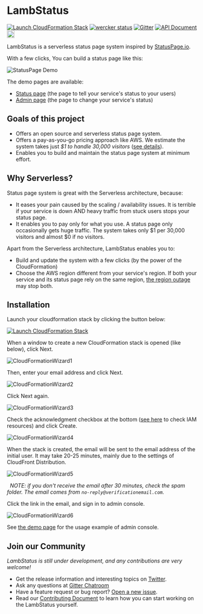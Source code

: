 # LambStatus

[![Launch CloudFormation Stack](https://s3.amazonaws.com/cloudformation-examples/cloudformation-launch-stack.png)](https://console.aws.amazon.com/cloudformation/home#/stacks/new?stackName=StatusPage&templateURL=https://s3-ap-northeast-1.amazonaws.com/lambstatus/cf-template/0.4.1/lamb-status.yml)
[![wercker status](https://app.wercker.com/status/fcb6fb7398629e934ae0538737021d14/s/master "wercker status")](https://app.wercker.com/project/byKey/fcb6fb7398629e934ae0538737021d14)
[![Gitter](https://img.shields.io/gitter/room/nwjs/nw.js.svg)](https://gitter.im/ks888/LambStatus)
[![API Document](https://img.shields.io/badge/api-v0-blue.svg)](https://lambstatus.github.io/apidocs/)
<a href="https://twitter.com/LambStatus">
  <img src="https://raw.githubusercontent.com/wiki/ks888/LambStatus/images/TwitterButton_h42.png" alt="Twitter" height="20px">
</a>

LambStatus is a serverless status page system inspired by [StatusPage.io](https://www.statuspage.io/).

With a few clicks, You can build a status page like this:

![StatusPage Demo](https://raw.githubusercontent.com/wiki/ks888/LambStatus/images/StatusPageDemo.png)

The demo pages are available:
* [Status page](https://lambstatus.github.io/demo-status/) (the page to tell your service's status to your users)
* [Admin page](https://lambstatus.github.io/demo-admin/) (the page to change your service's status)

## Goals of this project

* Offers an open source and serverless status page system.
* Offers a pay-as-you-go pricing approach like AWS. We estimate the system takes just *$1 to handle 30,000 visitors* ([see details](https://github.com/ks888/LambStatus/wiki/Cost-estimate)).
* Enables you to build and maintain the status page system at minimum effort.

## Why Serverless?

Status page system is great with the Serverless architecture, because:

* It eases your pain caused by the scaling / availability issues. It is terrible if your service is down AND heavy traffic from stuck users stops your status page.
* It enables you to pay only for what you use. A status page only occasionally gets huge traffic. The system takes only $1 per 30,000 visitors and almost $0 if no visitors.

Apart from the Serverless architecture, LambStatus enables you to:

* Build and update the system with a few clicks (by the power of the CloudFormation)
* Choose the AWS region different from your service's region. If both your service and its status page rely on the same region, [the region outage](https://aws.amazon.com/message/41926/) may stop both.

## Installation

Launch your cloudformation stack by clicking the button below:

[![Launch CloudFormation Stack](https://s3.amazonaws.com/cloudformation-examples/cloudformation-launch-stack.png)](https://console.aws.amazon.com/cloudformation/home#/stacks/new?stackName=StatusPage&templateURL=https://s3-ap-northeast-1.amazonaws.com/lambstatus/cf-template/0.4.1/lamb-status.yml)

When a window to create a new CloudFormation stack is opened (like below), click Next.

![CloudFormationWizard1](https://raw.githubusercontent.com/wiki/ks888/LambStatus/images/CloudFormationWizard1.png)

Then, enter your email address and click Next.

![CloudFormationWizard2](https://raw.githubusercontent.com/wiki/ks888/LambStatus/images/CloudFormationWizard2.png)

Click Next again.

![CloudFormationWizard3](https://raw.githubusercontent.com/wiki/ks888/LambStatus/images/CloudFormationWizard3.png)

Check the acknowledgment checkbox at the bottom ([see here](https://github.com/ks888/LambStatus/blob/master/cloudformation/lamb-status.yml#L21-L148) to check IAM resources) and click Create.

![CloudFormationWizard4](https://raw.githubusercontent.com/wiki/ks888/LambStatus/images/CloudFormationWizard4.png)

When the stack is created, the email will be sent to the email address of the initial user. It may take 20-25 minutes, mainly due to the settings of CloudFront Distribution.

![CloudFormationWizard5](https://raw.githubusercontent.com/wiki/ks888/LambStatus/images/CloudFormationWizard5.png)

&nbsp;&nbsp;_NOTE: if you don't receive the email after 30 minutes, check the spam folder. The email comes from `no-reply@verificationemail.com`._

Click the link in the email, and sign in to admin console.

![CloudFormationWizard6](https://raw.githubusercontent.com/wiki/ks888/LambStatus/images/CloudFormationWizard6.png)

See [the demo page](https://lambstatus.github.io/demo-admin/) for the usage example of admin console.

## Join our Community

*LambStatus is still under development, and any contributions are very welcome!*

* Get the release information and interesting topics on [Twitter](https://twitter.com/LambStatus).
* Ask any questions at [Gitter Chatroom](https://gitter.im/ks888/LambStatus)
* Have a feature request or bug report? [Open a new issue](https://github.com/ks888/LambStatus/issues).
* Read our [Contributing Document](https://github.com/ks888/LambStatus/blob/master/CONTRIBUTING.md) to learn how you can start working on the LambStatus yourself.

